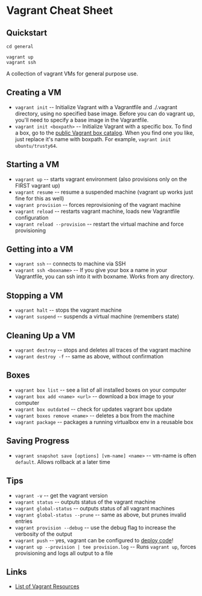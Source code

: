 # Vagrant Cheat Sheet

## Quickstart

```
cd general

vagrant up
vagrant ssh
```

A collection of vagrant VMs for general purpose use.

## Creating a VM
- `vagrant init`           -- Initialize Vagrant with a Vagrantfile and ./.vagrant directory, using no specified base image. Before you can do vagrant up, you'll need to specify a base image in the Vagrantfile.
- `vagrant init <boxpath>` -- Initialize Vagrant with a specific box. To find a box, go to the [public Vagrant box catalog](https://app.vagrantup.com/boxes/search). When you find one you like, just replace it's name with boxpath. For example, `vagrant init ubuntu/trusty64`.

## Starting a VM
- `vagrant up`                  -- starts vagrant environment (also provisions only on the FIRST vagrant up)
- `vagrant resume`              -- resume a suspended machine (vagrant up works just fine for this as well)
- `vagrant provision`           -- forces reprovisioning of the vagrant machine
- `vagrant reload`              -- restarts vagrant machine, loads new Vagrantfile configuration
- `vagrant reload --provision`  -- restart the virtual machine and force provisioning

## Getting into a VM
- `vagrant ssh`           -- connects to machine via SSH
- `vagrant ssh <boxname>` -- If you give your box a name in your Vagrantfile, you can ssh into it with boxname. Works from any directory.

## Stopping a VM
- `vagrant halt`        -- stops the vagrant machine
- `vagrant suspend`     -- suspends a virtual machine (remembers state)

## Cleaning Up a VM
- `vagrant destroy`     -- stops and deletes all traces of the vagrant machine
- `vagrant destroy -f`   -- same as above, without confirmation

## Boxes
- `vagrant box list`              -- see a list of all installed boxes on your computer
- `vagrant box add <name> <url>`  -- download a box image to your computer
- `vagrant box outdated`          -- check for updates vagrant box update
- `vagrant boxes remove <name>`   -- deletes a box from the machine
- `vagrant package`               -- packages a running virtualbox env in a reusable box

## Saving Progress
- `vagrant snapshot save [options] [vm-name] <name>` -- vm-name is often `default`. Allows rollback at a later time

## Tips
- `vagrant -v`                    -- get the vagrant version
- `vagrant status`                -- outputs status of the vagrant machine
- `vagrant global-status`         -- outputs status of all vagrant machines
- `vagrant global-status --prune` -- same as above, but prunes invalid entries
- `vagrant provision --debug`     -- use the debug flag to increase the verbosity of the output
- `vagrant push`                  -- yes, vagrant can be configured to [deploy code](http://docs.vagrantup.com/v2/push/index.html)!
- `vagrant up --provision | tee provision.log`  -- Runs `vagrant up`, forces provisioning and logs all output to a file

## Links
- [List of Vagrant Resources](https://github.com/iJackUA/awesome-vagrant) 
